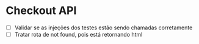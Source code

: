 # Checkout API

- [ ] Validar se as injeções dos testes estão sendo chamadas corretamente
- [ ] Tratar rota de not found, pois está retornando html
